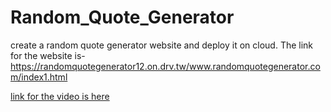# Random_Quote_Generator
create a random quote generator website and deploy it on cloud. The link for the website is-https://randomquotegenerator12.on.drv.tw/www.randomquotegenerator.com/index1.html

[link for the video is here](https://drive.google.com/drive/folders/1Xh0pQUNWzkTZ8-rAdSddH8KQjuQ2nhPq)
